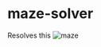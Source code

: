 # maze-solver

Resolves this ![maze](https://media.discordapp.net/attachments/793560484498243594/823931694570405908/idrc47lnu9o61.png?width=446&height=468)
